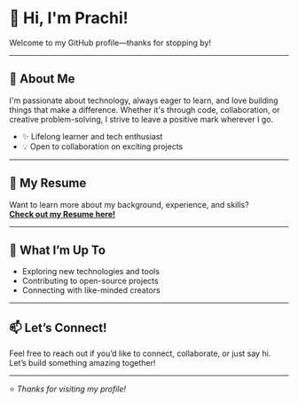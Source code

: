 # 👋 Hi, I'm Prachi!

Welcome to my GitHub profile—thanks for stopping by!

---

## 🚀 About Me

I'm passionate about technology, always eager to learn, and love building things that make a difference. Whether it's through code, collaboration, or creative problem-solving, I strive to leave a positive mark wherever I go.

- ✨ Lifelong learner and tech enthusiast
- 💡 Open to collaboration on exciting projects

---

## 📄 My Resume

Want to learn more about my background, experience, and skills?  
**[Check out my Resume here!](https://drive.google.com/file/d/1CW1NU_ucGfoYX8zhjZ7tc-SgOXyCa17B/view?usp=sharing)**

---

## 🌱 What I’m Up To

- Exploring new technologies and tools
- Contributing to open-source projects
- Connecting with like-minded creators

---

## 📫 Let’s Connect!

Feel free to reach out if you’d like to connect, collaborate, or just say hi.  
Let’s build something amazing together!

---

⭐️ _Thanks for visiting my profile!_
